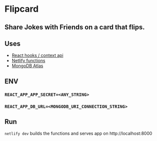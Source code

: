 # Flipcard

## Share Jokes with Friends on a card that flips.

## Uses

- [React hooks / context api](https://reactjs.org/)
- [Netlify functions](https://docs.netlify.com/functions/overview/)
- [MongoDB Atlas](https://www.mongodb.com/)

## ENV

### `REACT_APP_APP_SECRET=<ANY_STRING>`

### `REACT_APP_DB_URL=<MONGODB_URI_CONNECTION_STRING>`

## Run

`netlify dev` builds the functions and serves app on http://localhost:8000
